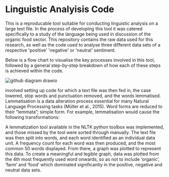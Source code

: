 # Linguistic Analyisis Code

This is a reproducable tool suitable for conducting linguistic analysis on a large text file. In the process of developing this tool it was catered specifically to a study of the language being used in discussion of the organic food sector. This repository contains the raw data used for this research, as well as the code used to analyse three different data sets of a respective 'positive' 'negative' or 'neutral' sentiment.

Below is a flow chart to visualise the key processes involved in this tool, followed by a general step-by-step breakdown of how each of these steps is achieved within the code.

![github diagram drawio](https://github.com/elviehatescoding/ICPU-Final-Project/assets/169135173/f98ae1ab-6922-4774-83a9-dac7bb9a9bef)

involved setting up code for which a text file was then fed in, the case lowered, stop words and punctuation removed, and the words lemmatised. Lemmatisation is a data alteration process essential for many Natural Language Processing tasks (Müller et al., 2015). Word forms are reduced to their “lemmata”; simple form. For example, lemmatisation would cause the following transformations:

A lemmatization tool available in the NLTK python toolbox was implemented, and those missed by the tool were sorted through manually. 
The text file was then split into words, and each word identified as an individual data unit. A frequency count for each word was then produced, and the most common 50 words displayed. From there, a graph was plotted to represent this data. To create a meaningful and legible graph, data was plotted from the 4th most frequently used word onwards, so as not to include ‘organic’, ‘farm’ and ‘food’ which dominated significantly in the positive, negative and neutral data sets.

